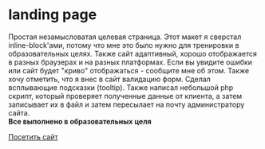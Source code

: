 # landing page

Простая незамысловатая целевая страница. Этот макет я сверстал inline-block'ами, потому что мне это было нужно для тренировки в образовательных целях. Также сайт адаптивный, хорошо отображается в разных браузерах и на разных платформах. Если вы увидите ошибки или сайт будет "криво" отображаться - сообщите мне об этом. Также хочу отметить, что я внес в сайт валидацию форм. Сделал всплывающие подсказки (tooltip). Также написал небольшой php скрипт, который проверяет полученные данные от клиента, а затем записывает их в файл и затем пересылает на почту администратору сайта.  
**Все выполнено в образовательных целя**

[Посетить сайт](http://biz.technoninja-xp.h1n.ru/index.html)
